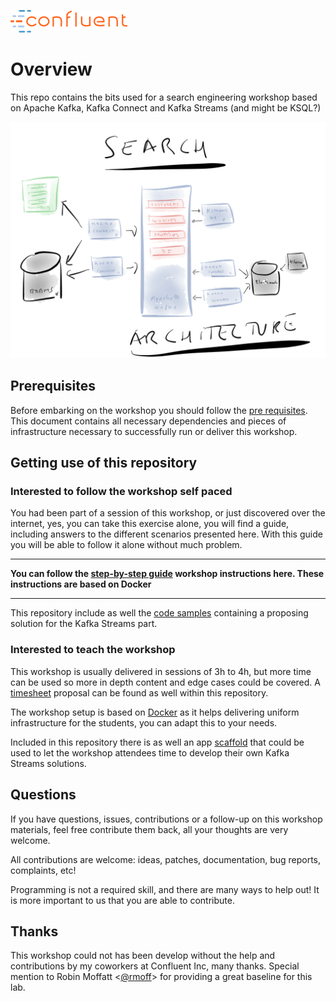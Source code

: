 ![image](images/confluent-logo-300-2.png)

# Overview

This repo contains the bits used for a search engineering workshop based on Apache Kafka, Kafka Connect and Kafka Streams (and might be KSQL?)

![image](images/SearchEngineeringArchitecture.png)

## Prerequisites

Before embarking on the workshop you should follow the [pre requisites](pre-requisites.adoc). This document contains all necessary dependencies
and pieces of infrastructure necessary to successfully run or deliver this workshop.

## Getting use of this repository

### Interested to follow the workshop self paced

You had been part of a session of this workshop, or just discovered over the internet, yes, you can take this exercise alone, you will find a guide, including answers to the different scenarios presented here. With this guide you will be able to follow it alone without much problem.

----

**You can follow the [step-by-step guide](workshop-explain.adoc) workshop instructions here. These instructions are based on Docker**

----

This repository include as well the [code samples](app/SearchEngApp/) containing a proposing solution for the Kafka Streams part.


### Interested to teach the workshop

This workshop is usually delivered in sessions of 3h to 4h, but more time can be used so more in depth content and edge cases could be covered. A [timesheet](workshop-timesheet.md) proposal can be found as well within this repository.

The workshop setup is based on [Docker](pre-requisites.adoc) as it helps delivering uniform infrastructure for the students, you can adapt this to your needs.

Included in this repository there is as well an app [scaffold](app/SearchEngAppScaffold/) that could be used to let the workshop attendees time to develop their own Kafka Streams solutions.

## Questions

If you have questions, issues, contributions or a follow-up on this workshop materials, feel free contribute them back, all your thoughts are very welcome.

All contributions are welcome: ideas, patches, documentation, bug reports, complaints, etc!

Programming is not a required skill, and there are many ways to help out! It is more important to us that you are able to contribute.

## Thanks

This workshop could not has been develop without the help and contributions  by my coworkers at Confluent Inc, many thanks. Special mention to Robin Moffatt <[@rmoff](https://twitter.com/rmoff)> for providing a great baseline for this lab.
